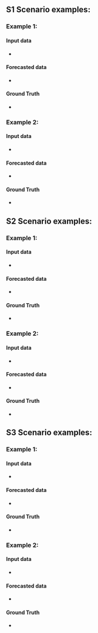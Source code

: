 ## S1 Scenario examples:

### Example 1:
#### Input data
-
#### Forecasted data
-
#### Ground Truth
-

### Example 2:

#### Input data
-
#### Forecasted data
-
#### Ground Truth
-

## S2 Scenario examples:

### Example 1:
#### Input data
-
#### Forecasted data
-
#### Ground Truth
-

### Example 2:

#### Input data
-
#### Forecasted data
-
#### Ground Truth
-


## S3 Scenario examples:

### Example 1:
#### Input data
-
#### Forecasted data
-
#### Ground Truth
-

### Example 2:

#### Input data
-
#### Forecasted data
-
#### Ground Truth
-
